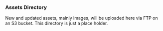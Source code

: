 ### Assets Directory

New and updated assets, mainly images, will be uploaded here via FTP on an S3 bucket. This directory is just a place holder.
